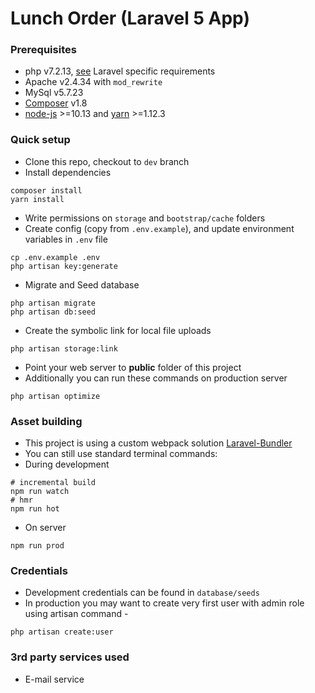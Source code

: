 # Lunch Order (Laravel 5 App)

### Prerequisites 
* php v7.2.13, [see](https://laravel.com/docs/installation) Laravel specific requirements
* Apache v2.4.34 with ```mod_rewrite```
* MySql v5.7.23
* [Composer](https://getcomposer.org) v1.8
* [node-js](https://github.com/creationix/nvm) >=10.13 and [yarn](https://yarnpkg.com/en/) >=1.12.3

### Quick setup 
* Clone this repo, checkout to ```dev``` branch
* Install dependencies
```
composer install
yarn install
```
* Write permissions on ```storage``` and ```bootstrap/cache``` folders
* Create config (copy from ```.env.example```), and update environment variables in ```.env``` file
```
cp .env.example .env
php artisan key:generate
```
* Migrate and Seed database
```
php artisan migrate
php artisan db:seed
```
* Create the symbolic link for local file uploads
```
php artisan storage:link
```
* Point your web server to **public** folder of this project
* Additionally you can run these commands on production server
```
php artisan optimize
```

### Asset building
* This project is using a custom webpack solution [Laravel-Bundler](https://github.com/ankurk91/laravel-bundler)
* You can still use standard terminal commands:
* During development
```
# incremental build
npm run watch
# hmr
npm run hot
```
* On server
```
npm run prod
```

### Credentials
* Development credentials can be found in `database/seeds`
* In production you may want to create very first user with admin role using artisan command -
```
php artisan create:user
```

### 3rd party services used
* E-mail service

